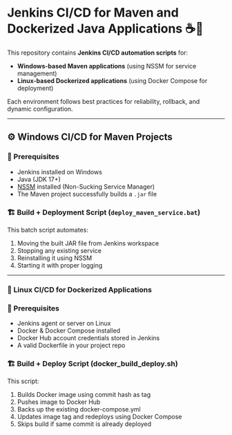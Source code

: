 # Jenkins CI/CD for Maven and Dockerized Java Applications ☕🐳

This repository contains **Jenkins CI/CD automation scripts** for:
- **Windows-based Maven applications** (using NSSM for service management)
- **Linux-based Dockerized applications** (using Docker Compose for deployment)

Each environment follows best practices for reliability, rollback, and dynamic configuration.

---

## ⚙️ Windows CI/CD for Maven Projects

### 🧰 Prerequisites
- Jenkins installed on Windows
- Java (JDK 17+)
- [NSSM](https://nssm.cc/download) installed (Non-Sucking Service Manager)
- The Maven project successfully builds a `.jar` file

### 🏗️ Build + Deployment Script (`deploy_maven_service.bat`)

This batch script automates:
1. Moving the built JAR file from Jenkins workspace
2. Stopping any existing service
3. Reinstalling it using NSSM
4. Starting it with proper logging

---

### 🐧 Linux CI/CD for Dockerized Applications

### 🧰 Prerequisites
- Jenkins agent or server on Linux
- Docker & Docker Compose installed
- Docker Hub account credentials stored in Jenkins
- A valid Dockerfile in your project repo

### 🏗️ Build + Deploy Script (docker_build_deploy.sh)

This script:
1. Builds Docker image using commit hash as tag
2. Pushes image to Docker Hub
3. Backs up the existing docker-compose.yml
4. Updates image tag and redeploys using Docker Compose
5. Skips build if same commit is already deployed

